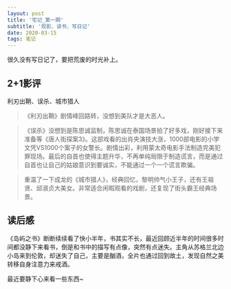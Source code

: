 ```yaml
---
layout: post
title: '宅记_第一期'
subtitle: '观影、读书、写日记'
date: 2020-03-15
tags: 笔记
---
```


很久没有写日记了，要把荒废的时光补上。

## 2+1影评

利刃出鞘、误杀、城市猎人

> 《利刃出鞘》剧情峰回路转，没想到美队才是大恶人。

> 《误杀》没想到是陈思诚监制，陈思诚在泰国场景拍了好多戏，刚好接下来准备等《唐人街探案3》。这部戏看的出肖央演技大涨，1000部电影的小学文凭VS1000个案子的女警长。剧情出彩，利用蒙太奇电影手法制造完美犯罪现场。最后的自首也使得主题升华，不再单纯局限于制造谎言，而是通过自首也让自己的姑娘意识到要诚实，不能通过一个一个谎言欺骗。

> 重温了一下成龙的《城市猎人》，经典回忆，黎明帅气小王子，还有王祖贤、邱淑贞大美女。非常适合闲暇观看的戏剧，还复现了街头霸王经典场景。

## 读后感

《岛屿之书》断断续续看了快小半年，书其实不长，最近回顾近半年的时间很多时间都没静下来看书，倒是和书中的描写有点像，突然有点迷失。主角从苏格兰北边小岛来到伦敦，却迷失了自己，主要是酗酒，全片也通过回到故土，发现自然之美转移自身注意力来戒酒。

最近要静下心来看一些东西~